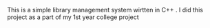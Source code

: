 This is a simple library management system wirtten in C++ . 
I did this project as a part of my 1st year college project 
